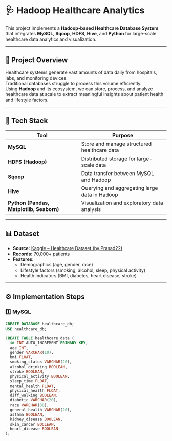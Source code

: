 # 🩺 Hadoop Healthcare Analytics

This project implements a **Hadoop-based Healthcare Database System** that integrates **MySQL**, **Sqoop**, **HDFS**, **Hive**, and **Python** for large-scale healthcare data analytics and visualization.

---

## 📘 Project Overview
Healthcare systems generate vast amounts of data daily from hospitals, labs, and monitoring devices.  
Traditional databases struggle to process this volume efficiently.  
Using **Hadoop** and its ecosystem, we can store, process, and analyze healthcare data at scale to extract meaningful insights about patient health and lifestyle factors.

---

## 🧱 Tech Stack
| Tool | Purpose |
|------|----------|
| **MySQL** | Store and manage structured healthcare data |
| **HDFS (Hadoop)** | Distributed storage for large-scale data |
| **Sqoop** | Data transfer between MySQL and Hadoop |
| **Hive** | Querying and aggregating large data in Hadoop |
| **Python (Pandas, Matplotlib, Seaborn)** | Visualization and exploratory data analysis |

---

## 📊 Dataset
- **Source:** [Kaggle – Healthcare Dataset (by Prasad22)](https://www.kaggle.com/datasets/prasad22/healthcare-dataset)
- **Records:** 70,000+ patients
- **Features:**
  - Demographics (age, gender, race)
  - Lifestyle factors (smoking, alcohol, sleep, physical activity)
  - Health indicators (BMI, diabetes, heart disease, stroke)

---

## ⚙️ Implementation Steps

### 1️⃣ MySQL
```sql
CREATE DATABASE healthcare_db;
USE healthcare_db;

CREATE TABLE healthcare_data (
  id INT AUTO_INCREMENT PRIMARY KEY,
  age INT,
  gender VARCHAR(10),
  bmi FLOAT,
  smoking_status VARCHAR(20),
  alcohol_drinking BOOLEAN,
  stroke BOOLEAN,
  physical_activity BOOLEAN,
  sleep_time FLOAT,
  mental_health FLOAT,
  physical_health FLOAT,
  diff_walking BOOLEAN,
  diabetic VARCHAR(20),
  race VARCHAR(30),
  general_health VARCHAR(20),
  asthma BOOLEAN,
  kidney_disease BOOLEAN,
  skin_cancer BOOLEAN,
  heart_disease BOOLEAN
);
